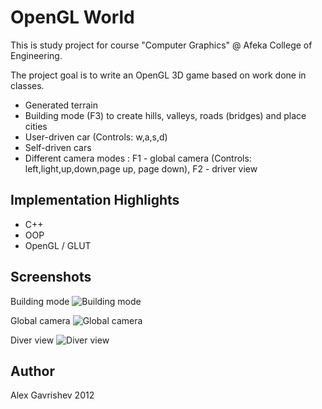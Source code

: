 # OpenGL World

This is study project for course "Computer Graphics" @ Afeka College of Engineering.

The project goal is to write an OpenGL 3D game based on work done in classes.

* Generated terrain
* Building mode (F3) to create hills, valleys, roads (bridges) and place cities
* User-driven car (Controls: w,a,s,d) 
* Self-driven cars
* Different camera modes : F1 - global camera (Controls: left,light,up,down,page up, page down), F2 - driver view

## Implementation Highlights

* C++
* OOP
* OpenGL / GLUT

## Screenshots

Building mode
![Building mode](https://raw.github.com/anod/ComputerGraphicsProject/master/screenshots/scr_design.png)

Global camera
![Global camera](https://raw.github.com/anod/ComputerGraphicsProject/master/screenshots/scr_global.png)

Diver view
![Diver view](https://raw.github.com/anod/ComputerGraphicsProject/master/screenshots/scr_driver.png)


## Author

Alex Gavrishev 2012
